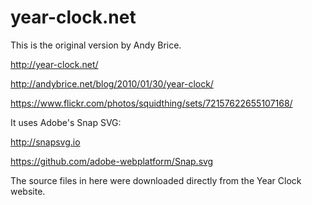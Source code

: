 year-clock.net
==============

This is the original version by Andy Brice.

http://year-clock.net/

http://andybrice.net/blog/2010/01/30/year-clock/

https://www.flickr.com/photos/squidthing/sets/72157622655107168/


It uses Adobe's Snap SVG:

http://snapsvg.io

https://github.com/adobe-webplatform/Snap.svg


The source files in here were downloaded directly from the Year Clock website.


